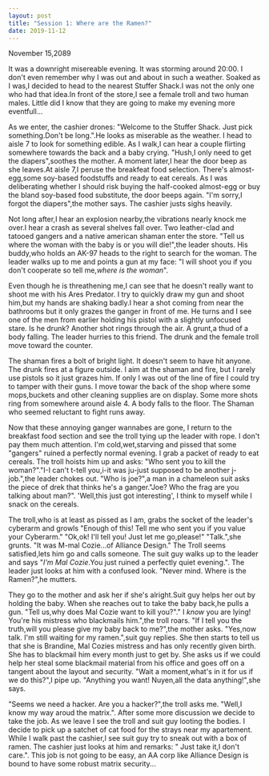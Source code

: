 ```yaml
---
layout: post
title: "Session 1: Where are the Ramen?"
date: 2019-11-12
---
```


November 15,2089

It was a downright misereable evening. It was storming around 20:00. I don't even remember why I was out and about in such  a weather.
Soaked as I was,I decided to head to the nearest Stuffer Shack.I was not the only one who had that idea.In front of the store,I see a female troll and two human males.
Little did I know that they are going to make my evening more eventfull...

As we enter, the cashier drones: "Welcome to the Stuffer Shack. Just pick something.Don't be long.".He looks as miserable as the weather.
I head to aisle 7 to look for something edible. As I walk,I can hear a couple flirting somewhere towards the back and a baby crying. "Hush,I only need to get the diapers",soothes the mother.
A moment later,I hear the door beep as she leaves.At aisle 7,I peruse the breakfeat food selection. There's almost-egg,some soy-based foodstuffs and ready to eat cereals. 
As I was deliberating whether I should risk buying the half-cooked almost-egg or buy the bland soy-based food substitute, the door beeps again.
"I'm sorry,I forgot the diapers",the mother says. The cashier justs sighs heavily.

Not long after,I hear an explosion nearby,the vibrations nearly knock me over.I hear a crash as several shelves fall over. Two leather-clad and tatooed gangers and a native american shaman enter the store.
"Tell us where the woman with the baby is or you will die!",the leader shouts. His buddy,who holds an AK-97 heads to the right to search for the woman.
The leader walks up to me and points a gun at my face: "I will shoot you if you don't cooperate so tell me,<i>where is the woman</i>".

Even though he is threathening me,I can see that he doesn't really want to shoot me with his Ares Predator.
I try to quickly draw my gun and shoot him,but my hands are shaking badly.I hear a shot coming from near the bathrooms but it only grazes the ganger in front of me.
He turns and I see one of the men from earlier holding his pistol with a slightly unfocused stare. Is he drunk?
Another shot rings through the air. A grunt,a thud of a body falling. The leader hurries to this friend.
The drunk and the female troll move toward the counter.

The shaman fires a bolt of bright light. It doesn't seem to have hit anyone. The drunk fires at a figure outside.
I aim at the shaman and fire, but I rarely use pistols so it just grazes him. If only I was out of the line of fire I could try to tamper with their guns.
I move towar the back of the shop where some mops,buckets and other cleaning supplies are on display. Some more shots ring from somewhere around aisle 4.
A body falls to the floor. The Shaman who seemed reluctant to fight runs away.

Now that these annoying ganger wannabes are gone, I return to the breakfast food section and see the troll tying up the leader with rope.
I don't pay them much attention. I'm cold,wet,starving and pissed that some "gangers" ruined a perfectly normal evening. I grab a packet of ready to eat cereals.
The troll hoists him up and asks: "Who sent you to kill the woman?"."I-I can't t-tell you,i-it was ju-just supposed to be another j-job.",the leader chokes out.
"Who is joe?",a man in a chameleon suit asks the piece of drek that thinks he's a ganger."Joe? Who the frag are you talking about man?".
'Well,this just got interesting', I think to myself while I snack on the cereals.

The troll,who is at least as pissed as I am, grabs the socket of the leader's cyberarm and growls "Enough of this! Tell me who sent you if you value your Cyberarm."
"Ok,ok! I'll tell you! Just let me go,please!" "Talk.",she grunts. "It was M-mal Cozie...of Alliance Design." The Troll seems satisfied,lets him go and calls someone.
The suit guy walks up to the leader and says "_I'm Mal Cozie_.You just ruined a perfectly quiet evening.". The leader just looks at him with a confused look. "Never mind. Where is the Ramen?",he mutters.

They go to the mother and ask her if she's alright.Suit guy helps her out by holding the baby. When she reaches out to take the baby back,he pulls a gun.
"Tell us,why does Mal Cozie want to kill you?"." I _know_ you are lying! You're his mistress who blackmails him.",the troll roars.
"If I tell you the truth,will you please give my baby back to me?",the mother asks. "Yes,now talk. I'm still waiting for my ramen.",suit guy replies.
She then starts to tell us that she is Brandine, Mal Cozies mistress and has only recently given birth. She has to blackmail him every month just to get by.
She asks us if we could help her steal some blackmail material from his office and goes off on a tangent about the layout and security.
"Wait a moment,what's in it for us if we do this?",I pipe up. "Anything you want! Nuyen,all the data anything!",she says.

"Seems we need a hacker. Are you a hacker?",the troll asks me. "Well,I know my way aroud the matrix.". After some more discussion we decide to take the job.
As we leave I see the troll and suit guy looting the bodies. I decide to pick up a satchet of cat food for the strays near my apartement.
While I walk past the cashier,I see suit guy try to sneak out with a box of ramen.
The cashier just looks at him and remarks: " Just take it,I don't care.".
This job is not going to be easy, an AA corp like Alliance Design is bound to have some robust matrix security...

